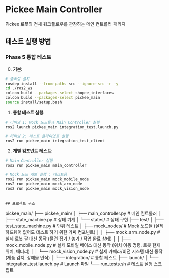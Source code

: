 # Pickee Main Controller

Pickee 로봇의 전체 워크플로우를 관장하는 메인 컨트롤러 패키지

## 테스트 실행 방법

### Phase 5 통합 테스트

0. **기본**:
```bash
# 종속성 설치
rosdep install --from-paths src --ignore-src -r -y
cd ./ros2_ws
colcon build --packages-select shopee_interfaces
colcon build --packages-select pickee_main
source install/setup.bash
```
1. **통합 테스트 실행**:
```bash
# 터미널 1: Mock 노드들과 Main Controller 실행
ros2 launch pickee_main integration_test.launch.py

# 터미널 2: 테스트 클라이언트 실행  
ros2 run pickee_main integration_test_client
```

2. **개별 컴포넌트 테스트**:
```bash
# Main Controller 실행
ros2 run pickee_main main_controller

# Mock 노드 개별 실행 : 테스트용
ros2 run pickee_main mock_mobile_node
ros2 run pickee_main mock_arm_node  
ros2 run pickee_main mock_vision_node

```

```

## 프로젝트 구조

```
pickee_main/
├── pickee_main/
│   ├── main_controller.py      # 메인 컨트롤러
│   ├── state_machine.py        # 상태 기계
│   └── states/                 # 상태 구현
├── test/
│   ├── test_state_machine.py   # 단위 테스트
│   ├── mock_nodes/             # Mock 노드들 (실제 하드웨어 없어도 테스트 하기 위한 가짜 컴포넌트)
│   │   ├── mock_arm_node.py        # 실제 로봇 팔 대신 동작 (물건 집기 / 놓기 / 작업 완료 상태)
│   │   ├── mock_mobile_node.py     # 실제 모바일 베이스 대신 동작 (위치 이동 명령, 로봇 현재 위치, 배터리)
│   │   └── mock_vision_node.py     # 실제 카메라/비전 시스템 대신 동작 (제품 감지, 장애물 인식)
│   └── integration/            # 통합 테스트
├── launch/
│   └── integration_test.launch.py  # Launch 파일
└── run_tests.sh               # 테스트 실행 스크립트
```
